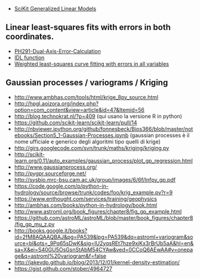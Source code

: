 <!-- 
.. link: 
.. description: 
.. tags: 
.. date: 2014/01/23 18:14:34
.. title: Fit
.. slug: fit
-->

* [SciKit Generalized Linear Models](http://scikit-learn.org/stable/modules/linear_model.html)

## Linear least-squares fits with errors in both coordinates.

* [PH291-Dual-Axis-Error-Calculation](https://github.com/jordanperr/PH291-Dual-Axis-Error-Calculation)
* [IDL function](http://idlastro.gsfc.nasa.gov/ftp/pro/math/fitexy.pro)
* [Weighted least-squares curve fitting with errors in all variables](http://libraries.maine.edu/Spatial/gisweb/spatdb/acsm/ac94053.html)
## Gaussian processes / variograms / Kriging

* http://www.ambhas.com/tools/html/krige_8py_source.html
* http://hpgl.aoizora.org/index.php?option=com_content&view=article&id=47&Itemid=56
* http://blog.technokrat.nl/?p=409 (qui usano la versione R in python)
* https://github.com/scikit-learn/scikit-learn/pull/14
* http://nbviewer.ipython.org/github/fonnesbeck/Bios366/blob/master/notebooks/Section5_1-Gaussian-Processes.ipynb (gaussian processes è il nome ufficiale e generico degli algoritmi tipo quelli di krige)
* http://girs.googlecode.com/svn/trunk/maths/kriging/kriging.py
* http://scikit-learn.org/0.11/auto_examples/gaussian_process/plot_gp_regression.html
* http://www.gaussianprocess.org/
* http://pygpr.sourceforge.net/
* http://sysbio.mrc-bsu.cam.ac.uk/group/images/6/6f/Infpy_gp.pdf
* https://code.google.com/p/python-in-hydrology/source/browse/trunk/codes/foo/krig_example.py?r=9
* https://www.enthought.com/services/training/geophysics
* http://ambhas.com/books/python-in-hydrology/book.html
* http://www.astroml.org/book_figures/chapter8/fig_gp_example.html
* https://github.com/astroML/astroML/blob/master/book_figures/chapter8/fig_gp_mu_z.py
* http://books.google.it/books?id=2fM8AQAAQBAJ&pg=PA539&lpg=PA539&dq=astroml+variogram&source=bl&ots=_9Pq65sDwK&sig=IU2yqsREt7hze9xjKx3rBrUb5aA&hl=en&sa=X&ei=S40GU5OsGsnStAbM54CYAw&ved=0CCoQ6AEwAA#v=onepage&q=astroml%20variogram&f=false
* http://jakevdp.github.io/blog/2013/12/01/kernel-density-estimation/
* https://gist.github.com/stober/4964727
